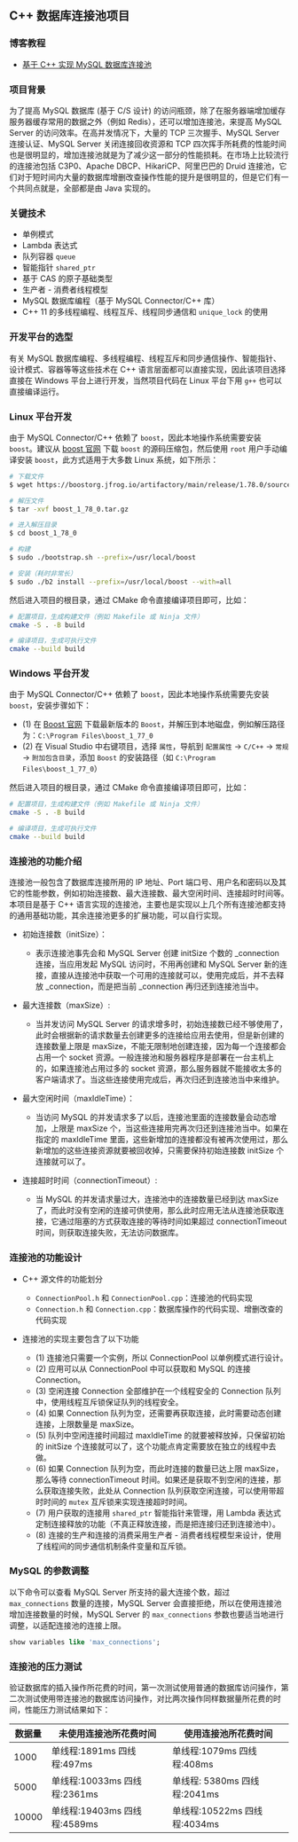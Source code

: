 ## C++ 数据库连接池项目

### 博客教程

- [基于 C++ 实现 MySQL 数据库连接池](https://www.techgrow.cn/posts/993ae2e0.html)

### 项目背景

为了提高 MySQL 数据库 (基于 C/S 设计) 的访问瓶颈，除了在服务器端增加缓存服务器缓存常用的数据之外（例如 Redis），还可以增加连接池，来提高 MySQL Server 的访问效率。在高并发情况下，大量的 TCP 三次握手、MySQL Server 连接认证、MySQL Server 关闭连接回收资源和 TCP 四次挥手所耗费的性能时间也是很明显的，增加连接池就是为了减少这一部分的性能损耗。在市场上比较流行的连接池包括 C3P0、Apache DBCP、HikariCP、阿里巴巴的 Druid 连接池，它们对于短时间内大量的数据库增删改查操作性能的提升是很明显的，但是它们有一个共同点就是，全部都是由 Java 实现的。

### 关键技术

- 单例模式
- Lambda 表达式
- 队列容器 `queue`
- 智能指针 `shared_ptr`
- 基于 CAS 的原子基础类型
- 生产者 - 消费者线程模型
- MySQL 数据库编程（基于 MySQL Connector/C++ 库）
- C++ 11 的多线程编程、线程互斥、线程同步通信和 `unique_lock` 的使用

### 开发平台的选型

有关 MySQL 数据库编程、多线程编程、线程互斥和同步通信操作、智能指针、设计模式、容器等等这些技术在 C++ 语言层面都可以直接实现，因此该项目选择直接在 Windows 平台上进行开发，当然项目代码在 Linux 平台下用 `g++` 也可以直接编译运行。

### Linux 平台开发

由于 MySQL Connector/C++ 依赖了 `boost`，因此本地操作系统需要安装 `boost`。建议从 [boost 官网](https://www.boost.org/users/download/) 下载 `boost` 的源码压缩包，然后使用 `root` 用户手动编译安装 `boost`，此方式适用于大多数 Linux 系统，如下所示：

``` sh
# 下载文件
$ wget https://boostorg.jfrog.io/artifactory/main/release/1.78.0/source/boost_1_78_0.tar.gz

# 解压文件
$ tar -xvf boost_1_78_0.tar.gz

# 进入解压目录
$ cd boost_1_78_0

# 构建
$ sudo ./bootstrap.sh --prefix=/usr/local/boost

# 安装（耗时非常长）
$ sudo ./b2 install --prefix=/usr/local/boost --with=all
```

然后进入项目的根目录，通过 CMake 命令直接编译项目即可，比如：

``` sh
# 配置项目，生成构建文件（例如 Makefile 或 Ninja 文件）
cmake -S . -B build

# 编译项目，生成可执行文件
cmake --build build
```

### Windows 平台开发

由于 MySQL Connector/C++ 依赖了 `boost`，因此本地操作系统需要先安装 `boost`，安装步骤如下：

- (1) 在 [Boost 官网](https://www.boost.org/users/download/) 下载最新版本的 `Boost`，并解压到本地磁盘，例如解压路径为：`C:\Program Files\boost_1_77_0`
- (2) 在 Visual Studio 中右键项目，选择 `属性`，导航到 `配置属性` -> `C/C++` -> `常规` -> `附加包含目录`，添加 `Boost` 的安装路径（如 `C:\Program Files\boost_1_77_0`）

然后进入项目的根目录，通过 CMake 命令直接编译项目即可，比如：

``` sh
# 配置项目，生成构建文件（例如 Makefile 或 Ninja 文件）
cmake -S . -B build

# 编译项目，生成可执行文件
cmake --build build
```

### 连接池的功能介绍

连接池一般包含了数据库连接所用的 IP 地址、Port 端口号、用户名和密码以及其它的性能参数，例如初始连接数、最大连接数、最大空闲时间、连接超时时间等。本项目是基于 C++ 语言实现的连接池，主要也是实现以上几个所有连接池都支持的通用基础功能，其余连接池更多的扩展功能，可以自行实现。

- 初始连接数（initSize）：
    - 表示连接池事先会和 MySQL Server 创建 initSize 个数的 _connection 连接，当应用发起 MySQL 访问时，不用再创建和 MySQL Server 新的连接，直接从连接池中获取一个可用的连接就可以，使用完成后，并不去释放 _connection，而是把当前 _connection 再归还到连接池当中。

- 最大连接数（maxSize）:
    - 当并发访问 MySQL Server 的请求增多时，初始连接数已经不够使用了，此时会根据新的请求数量去创建更多的连接给应用去使用，但是新创建的连接数量上限是 maxSize，不能无限制地创建连接，因为每一个连接都会占用一个 socket 资源。一般连接池和服务器程序是部署在一台主机上的，如果连接池占用过多的 socket 资源，那么服务器就不能接收太多的客户端请求了。当这些连接使用完成后，再次归还到连接池当中来维护。

- 最大空闲时间（maxIdleTime）：
    - 当访问 MySQL 的并发请求多了以后，连接池里面的连接数量会动态增加，上限是 maxSize 个，当这些连接用完再次归还到连接池当中。如果在指定的 maxIdleTime 里面，这些新增加的连接都没有被再次使用过，那么新增加的这些连接资源就要被回收掉，只需要保持初始连接数 initSize 个连接就可以了。

- 连接超时时间（connectionTimeout）:
    - 当 MySQL 的并发请求量过大，连接池中的连接数量已经到达 maxSize 了，而此时没有空闲的连接可供使用，那么此时应用无法从连接池获取连接，它通过阻塞的方式获取连接的等待时间如果超过 connectionTimeout 时间，则获取连接失败，无法访问数据库。

### 连接池的功能设计

- C++ 源文件的功能划分
    - `ConnectionPool.h` 和 `ConnectionPool.cpp`：连接池的代码实现
    - `Connection.h` 和 `Connection.cpp`：数据库操作的代码实现、增删改查的代码实现

- 连接池的实现主要包含了以下功能
    - (1) 连接池只需要一个实例，所以 ConnectionPool 以单例模式进行设计。
    - (2) 应用可以从 ConnectionPool 中可以获取和 MySQL 的连接 Connection。
    - (3) 空闲连接 Connection 全部维护在一个线程安全的 Connection 队列中，使用线程互斥锁保证队列的线程安全。
    - (4) 如果 Connection 队列为空，还需要再获取连接，此时需要动态创建连接，上限数量是 maxSize。
    - (5) 队列中空闲连接时间超过 maxIdleTime 的就要被释放掉，只保留初始的 initSize 个连接就可以了，这个功能点肯定需要放在独立的线程中去做。
    - (6) 如果 Connection 队列为空，而此时连接的数量已达上限 maxSize，那么等待 connectionTimeout 时间。如果还是获取不到空闲的连接，那么获取连接失败，此处从 Connection 队列获取空闲连接，可以使用带超时时间的 `mutex` 互斥锁来实现连接超时时间。
    - (7) 用户获取的连接用 `shared_ptr` 智能指针来管理，用 Lambda 表达式定制连接释放的功能（不真正释放连接，而是把连接归还到连接池中）。
    - (8) 连接的生产和连接的消费采用生产者 - 消费者线程模型来设计，使用了线程间的同步通信机制条件变量和互斥锁。

### MySQL 的参数调整

以下命令可以查看 MySQL Server 所支持的最大连接个数，超过 `max_connections` 数量的连接，MySQL Server 会直接拒绝，所以在使用连接池增加连接数量的时候，MySQL Server 的 `max_connections` 参数也要适当地进行调整，以适配连接池的连接上限。

``` sql
show variables like 'max_connections';
```

### 连接池的压力测试

验证数据库的插入操作所花费的时间，第一次测试使用普通的数据库访问操作，第二次测试使用带连接池的数据库访问操作，对比两次操作同样数据量所花费的时间，性能压力测试结果如下：

| 数据量 | 未使用连接池所花费时间       | 使用连接池所花费时间         |
| ------ | ---------------------------- | ---------------------------- |
| 1000   | 单线程:1891ms 四线程:497ms   | 单线程:1079ms 四线程:408ms   |
| 5000   | 单线程:10033ms 四线程:2361ms | 单线程: 5380ms 四线程:2041ms |
| 10000  | 单线程:19403ms 四线程:4589ms | 单线程:10522ms 四线程:4034ms |
